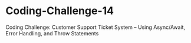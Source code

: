 # Coding-Challenge-14
Coding Challenge: Customer Support Ticket System – Using Async/Await, Error Handling, and Throw Statements
